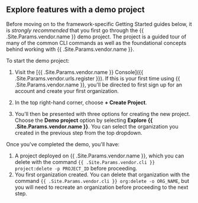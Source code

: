 ## Explore features with a demo project

Before moving on to the framework-specific Getting Started guides below, it is _strongly recommended_ that you first go through the {{ .Site.Params.vendor.name }} demo project. 
The project is a guided tour of many of the common CLI commands as well as the foundational concepts behind working with {{ .Site.Params.vendor.name }}.

To start the demo project:

1. Visit the [{{ .Site.Params.vendor.name }} Console]({{ .Site.Params.vendor.urls.register }}).
    If this is your first time using {{ .Site.Params.vendor.name }}, you'll be directed to first sign up for an account 
    and create your first organization.
1. In the top right-hand corner, choose **+ Create Project**.
1. You'll then be presented with three options for creating the new project. 
    Choose the **Demo project** option by selecting **Explore {{ .Site.Params.vendor.name }}**.
    You can select the organization you created in the previous step from the top dropdown.

    <!-- ![Apps and services tree](/images/create-project-choices.png "1.0") -->

Once you've completed the demo, you'll have:

1. A project deployed on {{ .Site.Params.vendor.name }}, which you can delete with the command `{{ .Site.Params.vendor.cli }} project:delete -p PROJECT_ID` before proceeding.
1. You first organization created. You can delete that organization with the command `{{ .Site.Params.vendor.cli }} org:delete -o ORG_NAME`, but you will need to recreate an organization before proceeding to the next step.
